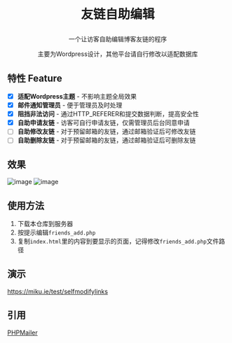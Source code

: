 # <p align='center'>友链自助编辑</p>

<p align='center'>一个让访客自助编辑博客友链的程序</p>
<p align='center'>主要为Wordpress设计，其他平台请自行修改以适配数据库</p>


## 特性 Feature
- [x] **适配Wordpress主题** - 不影响主题全局效果
- [x] **邮件通知管理员** - 便于管理员及时处理
- [x] **阻挡非法访问** - 通过HTTP_REFERER和提交数据判断，提高安全性
- [x] **自助申请友链** - 访客可自行申请友链，仅需管理员后台同意申请
- [ ] **自助修改友链** - 对于预留邮箱的友链，通过邮箱验证后可修改友链
- [ ] **自助删除友链** - 对于预留邮箱的友链，通过邮箱验证后可删除友链

## 效果
![image](https://fastly.jsdelivr.net/gh/awerailgun/filescdn@main/other%20image/link1.jpg)
![image](https://fastly.jsdelivr.net/gh/awerailgun/filescdn@main/other%20image/link2.jpg)

## 使用方法
1. 下载本仓库到服务器
2. 按提示编辑<code>friends_add.php</code>
3. 复制<code>index.html</code>里的内容到要显示的页面，记得修改<code>friends_add.php</code>文件路径

## 演示
<a href="https://miku.ie/test/selfmodifylinks">https://miku.ie/test/selfmodifylinks</a>

## 引用 
<a href="https://github.com/PHPMailer/PHPMailer/">PHPMailer</a>


